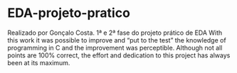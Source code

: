 # EDA-projeto-pratico
Realizado por Gonçalo Costa. 1ª e 2ª fase do projeto prático de EDA
With this work it was possible to improve and “put to the test” the knowledge of programming in C and the improvement was perceptible.
Although not all points are 100% correct, the effort and dedication to this project has always been at its maximum.
